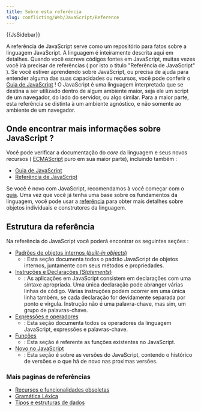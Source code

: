 ```yaml
---
title: Sobre esta referência
slug: conflicting/Web/JavaScript/Reference
---
```


{{JsSidebar}}

A referência de JavaScript serve como um repositório para fatos sobre a linguagem JavaScript. A linguagem é inteiramente descrita aqui em detalhes. Quando você escreve códigos fontes em JavaScript, muitas vezes você irá precisar de referências ( por isto o titulo "Referência de JavaScript" ). Se você estiver aprendendo sobre JavaScript, ou precisa de ajuda para entender alguma das suas capacidades ou recursos, você pode conferir o [Guia de JavaScript](/pt-BR/docs/Web/JavaScript/Guide) !
O JavaScript é uma linguagem interpretada que se destina a ser utilizado dentro de algum ambiente maior, seja ele um script de um navegador, do lado do servidor, ou algo similar. Para a maior parte, esta referência se distinta à um ambiente agnóstico, e não somente ao ambiente de um navegador.

## Onde encontrar mais informações sobre JavaScript ?

Você pode verificar a documentação do _core_ da linguagem e seus novos recursos ( [ECMAScript](/pt-BR/docs/Web/JavaScript/Language_Resources) puro em sua maior parte), incluindo também :

- [Guia de JavaScript](/pt-BR/docs/Web/JavaScript/Guide)
- [Referência de JavaScript](/pt-BR/docs/Web/JavaScript/Reference)

Se você é novo com JavaScript, recomendamos à você começar com o [guia](/pt-BR/docs/Web/JavaScript/Guide). Uma vez que você já tenha uma base sobre os fundamentos da linguagem, você pode usar a [referência](/pt-BR/docs/Web/JavaScript/Reference) para obter mais detalhes sobre objetos individuais e construtores da linguagem.

## Estrutura da referência

Na referência do JavaScript você poderá encontrar os seguintes seções :

- [Padrões de objetos internos (_built-in objects_)](/pt-BR/docs/Web/JavaScript/Reference/Global_Objects)
  - : Esta seção documenta todos o padrão JavaScript de objetos internos, juntamente com seus métodos e propriedades.
- [Instruções e Declarações (_Statements_)](/pt-BR/docs/Web/JavaScript/Reference/Statements)
  - : As aplicações em JavaScript consistem em declarações com uma sintaxe apropriada. Uma única declaração pode abranger várias linhas de código. Várias instruções podem ocorrer em uma única linha também, se cada declaração for devidamente separada por ponto e virgula. Instrução não é uma palavra-chave, mas sim, um grupo de palavras-chave.
- [Expressões e operadores](/pt-BR/docs/Web/JavaScript/Reference/Operators)
  - : Esta seção documenta todos os operadores da linguagem JavaScript, expressões e palavras-chave.
- [Funções](/pt-BR/docs/Web/JavaScript/Reference/Functions)
  - : Esta seção é referente as funções existentes no JavaScript.
- [Novo no JavaScript](/pt-BR/docs/Web/JavaScript/New_in_JavaScript)
  - : Esta seção é sobre as versões do JavaScript, contendo o histórico de versões e o que há de novo nas proximas versões.

### Mais paginas de referências

- [Recursos e funcionalidades obsoletas](/pt-BR/docs/Web/JavaScript/Reference/Deprecated_and_obsolete_features)
- [Gramática Léxica](/pt-BR/docs/Web/JavaScript/Reference/Lexical_grammar)
- [Tipos e estruturas de dados](/pt-BR/docs/Web/JavaScript/Data_structures)
